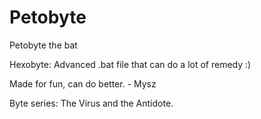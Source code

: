# Petobyte
Petobyte the bat

Hexobyte: Advanced .bat file that can do a lot of remedy :)

Made for fun, can do better. - Mysz

Byte series: The Virus and the Antidote.
